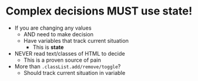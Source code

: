 # Complex decisions MUST use state!

- If you are changing any values
  - AND need to make decision
  - Have variables that track current situation
    - This is **state**
- NEVER read text/classes of HTML to decide
  - This is a proven source of pain
- More than `.classList.add/remove/toggle`?
    - Should track current situation in variable
